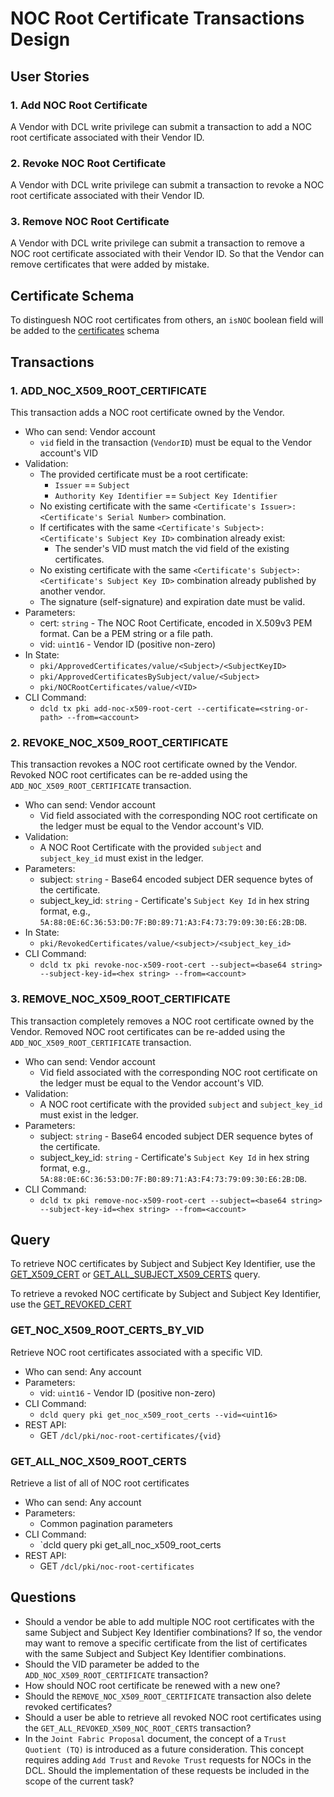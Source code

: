 # NOC Root Certificate Transactions Design

## User Stories

### 1. Add NOC Root Certificate
A Vendor with DCL write privilege can submit a transaction to add a NOC root certificate associated with their Vendor ID.

### 2. Revoke NOC Root Certificate
A Vendor with DCL write privilege can submit a transaction to revoke a NOC root certificate associated with their Vendor ID.

### 3. Remove NOC Root Certificate
A Vendor with DCL write privilege can submit a transaction to remove a NOC root certificate associated with their Vendor ID. So that the Vendor can remove certificates that were added by mistake.

## Certificate Schema

To distinguesh NOC root certificates from others, an `isNOC` boolean field will be added to the [certificates](https://github.com/zigbee-alliance/distributed-compliance-ledger/blob/master/proto/pki/certificate.proto) schema 

## Transactions

### 1. ADD_NOC_X509_ROOT_CERTIFICATE
This transaction adds a NOC root certificate owned by the Vendor.

- Who can send: Vendor account
   - `vid` field in the transaction (`VendorID`) must be equal to the Vendor account's VID
- Validation:
  - The provided certificate must be a root certificate:
    - `Issuer` == `Subject`
    - `Authority Key Identifier` == `Subject Key Identifier`
  - No existing certificate with the same `<Certificate's Issuer>:<Certificate's Serial Number>` combination.
  - If certificates with the same `<Certificate's Subject>:<Certificate's Subject Key ID>` combination already exist:
    - The sender's VID must match the vid field of the existing certificates.
  - No existing certificate with the same `<Certificate's Subject>:<Certificate's Subject Key ID>` combination already published by another vendor.
  - The signature (self-signature) and expiration date must be valid.
- Parameters:
  - cert: `string` - The NOC Root Certificate, encoded in X.509v3 PEM format. Can be a PEM string or a file path.
  - vid: `uint16` - Vendor ID (positive non-zero)
- In State:
  - `pki/ApprovedCertificates/value/<Subject>/<SubjectKeyID>`
  - `pki/ApprovedCertificatesBySubject/value/<Subject>`
  - `pki/NOCRootCertificates/value/<VID>`
- CLI Command:
  - `dcld tx pki add-noc-x509-root-cert --certificate=<string-or-path> --from=<account>`

### 2. REVOKE_NOC_X509_ROOT_CERTIFICATE
This transaction revokes a NOC root certificate owned by the Vendor.
Revoked NOC root certificates can be re-added using the `ADD_NOC_X509_ROOT_CERTIFICATE` transaction.

- Who can send: Vendor account
  - Vid field associated with the corresponding NOC root certificate on the ledger must be equal to the Vendor account's VID.
- Validation:
  - A NOC Root Certificate with the provided `subject` and `subject_key_id` must exist in the ledger.
- Parameters:
  - subject: `string` - Base64 encoded subject DER sequence bytes of the certificate.
  - subject_key_id: `string` - Certificate's `Subject Key Id` in hex string format, e.g., `5A:88:0E:6C:36:53:D0:7F:B0:89:71:A3:F4:73:79:09:30:E6:2B:DB`.
- In State:
  - `pki/RevokedCertificates/value/<subject>/<subject_key_id>`
- CLI Command:
  - `dcld tx pki revoke-noc-x509-root-cert --subject=<base64 string> --subject-key-id=<hex string> --from=<account>`

### 3. REMOVE_NOC_X509_ROOT_CERTIFICATE
This transaction completely removes a NOC root certificate owned by the Vendor. 
Removed NOC root certificates can be re-added using the `ADD_NOC_X509_ROOT_CERTIFICATE` transaction.

- Who can send: Vendor account
  - Vid field associated with the corresponding NOC root certificate on the ledger must be equal to the Vendor account's VID.
- Validation:
  - A NOC root certificate with the provided `subject` and `subject_key_id` must exist in the ledger.
- Parameters:
  - subject: `string` - Base64 encoded subject DER sequence bytes of the certificate.
  - subject_key_id: `string` - Certificate's `Subject Key Id` in hex string format, e.g., `5A:88:0E:6C:36:53:D0:7F:B0:89:71:A3:F4:73:79:09:30:E6:2B:DB`.
- CLI Command:
  - `dcld tx pki remove-noc-x509-root-cert --subject=<base64 string> --subject-key-id=<hex string> --from=<account>`

## Query

To retrieve NOC certificates by Subject and Subject Key Identifier, use the [GET_X509_CERT](https://github.com/zigbee-alliance/distributed-compliance-ledger/blob/master/docs/transactions.md#get_x509_cert) or [GET_ALL_SUBJECT_X509_CERTS](https://github.com/zigbee-alliance/distributed-compliance-ledger/blob/master/docs/transactions.md#get_all_subject_x509_certs:) query.

To retrieve a revoked NOC certificate by Subject and Subject Key Identifier, use the [GET_REVOKED_CERT](https://github.com/zigbee-alliance/distributed-compliance-ledger/blob/master/docs/transactions.md#get_revoked_cert)

### GET_NOC_X509_ROOT_CERTS_BY_VID

Retrieve NOC root certificates associated with a specific VID. 

- Who can send: Any account
- Parameters:
  - vid: `uint16` - Vendor ID (positive non-zero)
- CLI Command:
  - `dcld query pki get_noc_x509_root_certs --vid=<uint16>`
- REST API:
  - GET `/dcl/pki/noc-root-certificates/{vid}`

### GET_ALL_NOC_X509_ROOT_CERTS

Retrieve a list of all of NOC root certificates

- Who can send: Any account
- Parameters:
  - Common pagination parameters
- CLI Command:
  - `dcld query pki get_all_noc_x509_root_certs
- REST API:
  - GET `/dcl/pki/noc-root-certificates`

## Questions
- Should a vendor be able to add multiple NOC root certificates with the same Subject and Subject Key Identifier combinations? If so, the vendor may want to remove a specific certificate from the list of certificates with the same Subject and Subject Key Identifier combinations.
- Should the VID parameter be added to the `ADD_NOC_X509_ROOT_CERTIFICATE` transaction?
- How should NOC root certificate be renewed with a new one?
- Should the `REMOVE_NOC_X509_ROOT_CERTIFICATE` transaction also delete revoked certificates?
- Should a user be able to retrieve all revoked NOC root certificates using the `GET_ALL_REVOKED_X509_NOC_ROOT_CERTS` transaction?
- In the `Joint Fabric Proposal` document, the concept of a `Trust Quotient (TQ)` is introduced as a future consideration. This concept requires adding `Add Trust` and `Revoke Trust` requests for NOCs in the DCL. Should the implementation of these requests be included in the scope of the current task?